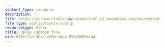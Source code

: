 ```yaml
---
content_type: resource
description: ''
file: https://ol-ocw-studio-app-production.s3.amazonaws.com/courses/res-18-009-learn-differential-equations-up-close-with-gilbert-strang-and-cleve-moler-fall-2015/862ef2ad3baac65bfdc459945d904c44_Jy5XpZqy56U.srt
file_type: application/x-subrip
resourcetype: Other
title: 3play caption file
uid: 862ef2ad-3baa-c65b-fdc4-59945d904c44
---
```

